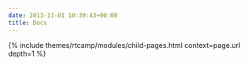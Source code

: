 ```yaml
---
date: 2013-11-01 10:39:43+00:00
title: Docs
---
```


{% include themes/rtcamp/modules/child-pages.html context=page.url depth=1 %}

